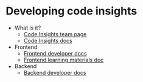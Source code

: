 # Developing code insights

- What is it?
  - [Code Insights team page](https://about.sourcegraph.com/handbook/engineering/web/code-insights)
  - [Code Insights docs](../../../code_insights/index.md)
- Frontend
  - [Frontend developer docs](frontend.md)
  - [Frontend learning materials doc](frontend-learning-materials.md)
- Backend
  - [Backend developer docs](backend.md)

